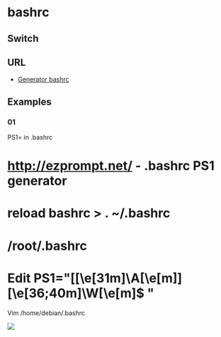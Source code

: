 # bashrc

## Switch

## URL
* [Generator bashrc](http://ezprompt.net/)

## Examples
### 01
PS1= in .bashrc
# http://ezprompt.net/ - .bashrc PS1 generator
# reload bashrc > . ~/.bashrc
# /root/.bashrc
# Edit PS1="[\[\e[31m\]\A\[\e[m\]]\[\e[36;40m\]\W\[\e[m\]\$ "
Vim /home/debian/.bashrc

[<img src="https://i.imgur.com/Soll46w.png">](https://i.imgur.com/Soll46w.png)
